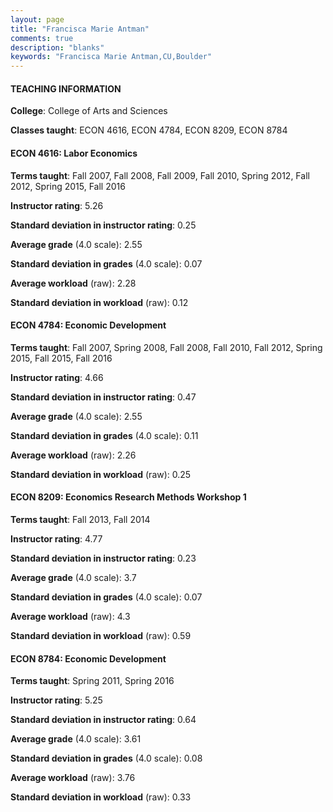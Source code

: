 ```yaml
---
layout: page
title: "Francisca Marie Antman" 
comments: true
description: "blanks"
keywords: "Francisca Marie Antman,CU,Boulder"
---
```

<head>
<script src="https://ajax.googleapis.com/ajax/libs/jquery/2.1.3/jquery.min.js"></script>
<script src="https://dl.dropboxusercontent.com/s/pc42nxpaw1ea4o9/highcharts.js?dl=0"></script>
<!-- <script src="../assets/js/highcharts.js"></script> -->
<style type="text/css">@font-face {
	font-family: "Bebas Neue";
	src: url(https://www.filehosting.org/file/details/544349/BebasNeue Regular.otf) format("opentype");
	}
	h1.Bebas { 
		font-family: "Bebas Neue", Verdana, Tahoma;
	}
</style>
</head>
	   
#### TEACHING INFORMATION

**College**: College of Arts and Sciences

**Classes taught**: ECON 4616, ECON 4784, ECON 8209, ECON 8784

#### ECON 4616: Labor Economics

**Terms taught**: Fall 2007, Fall 2008, Fall 2009, Fall 2010, Spring 2012, Fall 2012, Spring 2015, Fall 2016

**Instructor rating**: 5.26

**Standard deviation in instructor rating**: 0.25

**Average grade** (4.0 scale): 2.55

**Standard deviation in grades** (4.0 scale): 0.07

**Average workload** (raw): 2.28

**Standard deviation in workload** (raw): 0.12

#### ECON 4784: Economic Development

**Terms taught**: Fall 2007, Spring 2008, Fall 2008, Fall 2010, Fall 2012, Spring 2015, Fall 2015, Fall 2016

**Instructor rating**: 4.66

**Standard deviation in instructor rating**: 0.47

**Average grade** (4.0 scale): 2.55

**Standard deviation in grades** (4.0 scale): 0.11

**Average workload** (raw): 2.26

**Standard deviation in workload** (raw): 0.25

#### ECON 8209: Economics Research Methods Workshop 1

**Terms taught**: Fall 2013, Fall 2014

**Instructor rating**: 4.77

**Standard deviation in instructor rating**: 0.23

**Average grade** (4.0 scale): 3.7

**Standard deviation in grades** (4.0 scale): 0.07

**Average workload** (raw): 4.3

**Standard deviation in workload** (raw): 0.59

#### ECON 8784: Economic Development

**Terms taught**: Spring 2011, Spring 2016

**Instructor rating**: 5.25

**Standard deviation in instructor rating**: 0.64

**Average grade** (4.0 scale): 3.61

**Standard deviation in grades** (4.0 scale): 0.08

**Average workload** (raw): 3.76

**Standard deviation in workload** (raw): 0.33

